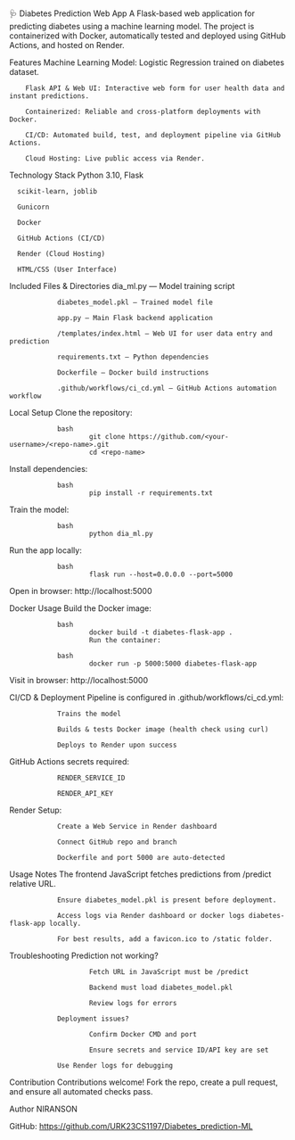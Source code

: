 🩺 Diabetes Prediction Web App
A Flask-based web application for predicting diabetes using a machine learning model. The project is containerized with Docker, automatically tested and deployed using GitHub Actions, and hosted on Render.


Features
        Machine Learning Model: Logistic Regression trained on diabetes dataset.

        Flask API & Web UI: Interactive web form for user health data and instant predictions.

        Containerized: Reliable and cross-platform deployments with Docker.

        CI/CD: Automated build, test, and deployment pipeline via GitHub Actions.

        Cloud Hosting: Live public access via Render.


Technology Stack
      Python 3.10, Flask

      scikit-learn, joblib

      Gunicorn

      Docker

      GitHub Actions (CI/CD)

      Render (Cloud Hosting)

      HTML/CSS (User Interface)


Included Files & Directories
                dia_ml.py — Model training script

                diabetes_model.pkl — Trained model file

                app.py — Main Flask backend application

                /templates/index.html — Web UI for user data entry and prediction

                requirements.txt — Python dependencies

                Dockerfile — Docker build instructions

                .github/workflows/ci_cd.yml — GitHub Actions automation workflow

Local Setup
                Clone the repository:

                bash
                        git clone https://github.com/<your-username>/<repo-name>.git
                        cd <repo-name>


Install dependencies:

                bash
                        pip install -r requirements.txt


Train the model:

                bash
                        python dia_ml.py


Run the app locally:

                bash
                        flask run --host=0.0.0.0 --port=5000

                        
Open in browser:
                http://localhost:5000



Docker Usage
                Build the Docker image:

                bash
                        docker build -t diabetes-flask-app .
                        Run the container:

                bash
                        docker run -p 5000:5000 diabetes-flask-app

                        
Visit in browser:
                http://localhost:5000



CI/CD & Deployment
                Pipeline is configured in .github/workflows/ci_cd.yml:

                Trains the model

                Builds & tests Docker image (health check using curl)

                Deploys to Render upon success

 
 GitHub Actions secrets required:

                RENDER_SERVICE_ID

                RENDER_API_KEY



Render Setup:

                Create a Web Service in Render dashboard

                Connect GitHub repo and branch

                Dockerfile and port 5000 are auto-detected

                

Usage Notes
                The frontend JavaScript fetches predictions from /predict relative URL.

                Ensure diabetes_model.pkl is present before deployment.

                Access logs via Render dashboard or docker logs diabetes-flask-app locally.

                For best results, add a favicon.ico to /static folder.



Troubleshooting
                Prediction not working?

                        Fetch URL in JavaScript must be /predict

                        Backend must load diabetes_model.pkl

                        Review logs for errors
                
                Deployment issues?

                        Confirm Docker CMD and port

                        Ensure secrets and service ID/API key are set

                Use Render logs for debugging


Contribution
                Contributions welcome! Fork the repo, create a pull request, and ensure all automated checks pass.


Author
                NIRANSON
                
GitHub: https://github.com/URK23CS1197/Diabetes_prediction-ML
